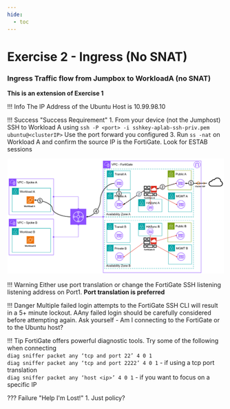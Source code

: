 ```yaml
---
hide:
  - toc
---
```

# Exercise 2 - Ingress (No SNAT)

### Ingress Traffic flow from Jumpbox to WorkloadA (no SNAT)

**This is an extension of Exercise 1**

!!! Info
    The IP Address of the Ubuntu Host is 10.99.98.10

!!! Success "Success Requirement"
    1. From your device (not the Jumphost) SSH to Workload A using `ssh -P <port> -i sshkey-aplab-ssh-priv.pem ubuntu@<clusterIP>` Use the port forward you configured
    3. Run `ss -nat` on Workload A and confirm the source IP is the FortiGate. Look for ESTAB sessions


![Ingress no SNAT](./images/ingress.png "Ingress no SNAT")

!!! Warning
    Either use port translation or change the FortiGate SSH listening listening address on Port1. **Port translation is preferred**

!!! Danger
    Multiple failed login attempts to the FortiGate SSH CLI will result in a 5+ minute lockout. AAny failed login should be carefully considered before attempting again. Ask yourself - Am I connecting to the FortiGate or to the Ubuntu host?

!!! Tip
    FortiGate offers powerful diagnostic tools. Try some of the following when connecting  
    `diag sniffer packet any ‘tcp and port 22’ 4 0 1`   
    `diag sniffer packet any ‘tcp and port 2222’ 4 0 1` - if using a tcp port translation  
    `diag sniffer packet any ‘host <ip>’ 4 0 1` - if you want to focus on a specific IP

??? Failure "Help I'm Lost!"
    1. Just policy?
